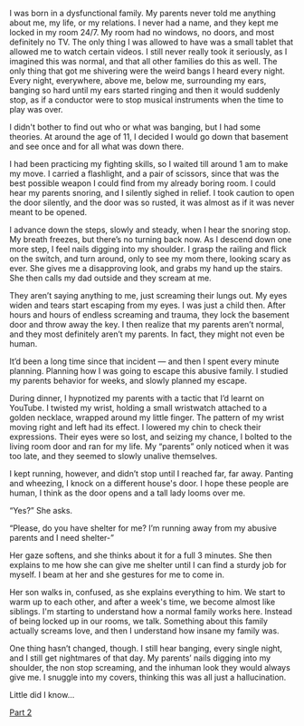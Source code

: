 I was born in a dysfunctional family. My parents never told me anything about me, my life, or my relations. I never had a name, and they kept me locked in my room 24/7. My room had no windows, no doors, and most definitely no TV. The only thing I was allowed to have was a small tablet that allowed me to watch certain videos. I still never really took it seriously, as I imagined this was normal, and that all other families do this as well. The only thing that got me shivering were the weird bangs I heard every night. Every night, everywhere, above me, below me, surrounding my ears, banging so hard until my ears started ringing and then it would suddenly stop, as if a conductor were to stop musical instruments when the time to play was over.

I didn't bother to find out who or what was banging, but I had some theories. At around the age of 11, I decided I would go down that basement and see once and for all what was down there.

I had been practicing my fighting skills, so I waited till around 1 am to make my move. I carried a flashlight, and a pair of scissors, since that was the best possible weapon I could find from my already boring room. I could hear my parents snoring, and I silently sighed in relief. I took caution to open the door silently, and the door was so rusted, it was almost as if it was never meant to be opened.

I advance down the steps, slowly and steady, when I hear the snoring stop. My breath freezes, but there’s no turning back now. As I descend down one more step, I feel nails digging into my shoulder. I grasp the railing and flick on the switch, and turn around, only to see my mom there, looking scary as ever. She gives me a disapproving look, and grabs my hand up the stairs. She then calls my dad outside and they scream at me.

They aren’t saying anything to me, just screaming their lungs out. My eyes widen and tears start escaping from my eyes. I was just a child then. After hours and hours of endless screaming and trauma, they lock the basement door and throw away the key. I then realize that my parents aren’t normal, and they most definitely aren’t my parents. In fact, they might not even be human.

It’d been a long time since that incident — and then I spent every minute planning. Planning how I was going to escape this abusive family. I studied my parents behavior for weeks, and slowly planned my escape.

During dinner, I hypnotized my parents with a tactic that I’d learnt on YouTube. I twisted my wrist, holding a small wristwatch attached to a golden necklace, wrapped around my little finger. The pattern of my wrist moving right and left had its effect. I lowered my chin to check their expressions. Their eyes were so lost, and seizing my chance, I bolted to the living room door and ran for my life. My “parents” only noticed when it was too late, and they seemed to slowly unalive themselves.

I kept running, however, and didn’t stop until I reached far, far away. Panting and wheezing, I knock on a different house's door. I hope these people are human, I think as the door opens and a tall lady looms over me.

“Yes?” She asks.

“Please, do you have shelter for me? I’m running away from my abusive parents and I need shelter-”

Her gaze softens, and she thinks about it for a full 3 minutes. She then explains to me how she can give me shelter until I can find a sturdy job for myself. I beam at her and she gestures for me to come in.

Her son walks in, confused, as she explains everything to him. We start to warm up to each other, and after a week's time, we become almost like siblings. I'm starting to understand how a normal family works here. Instead of being locked up in our rooms, we talk. Something about this family actually screams love, and then I understand how insane my family was.

One thing hasn’t changed, though. I still hear banging, every single night, and I still get nightmares of that day. My parents’ nails digging into my shoulder, the non stop screaming, and the inhuman look they would always give me. I snuggle into my covers, thinking this was all just a hallucination.

Little did I know…

[Part 2](https://www.reddit.com/r/nosleep/comments/18valb3/curiosity_killed_the_cat_part_2/?sort=new)